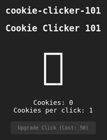 # cookie-clicker-101

<!DOCTYPE html>
<html lang="en">
<head>
  <meta charset="UTF-8">
  <meta name="viewport" content="width=device-width, initial-scale=1.0">
  <title>Cookie Clicker 101</title>
  <style>
    html, body {
      margin: 0;
      padding: 0;
      background: #222;
      color: #fff;
      font-family: monospace;
      text-align: center;
      height: 100vh;
      overflow: hidden;
    }
    h1 {
      margin-top: 20px;
      font-size: 24px;
    }
    #cookie {
      font-size: 100px;
      cursor: pointer;
      margin: 30px 0;
      user-select: none;
    }
    #stats {
      font-size: 18px;
    }
    #upgrade {
      margin-top: 20px;
      padding: 10px 20px;
      background: #444;
      color: #fff;
      border: none;
      border-radius: 5px;
      cursor: pointer;
      font-family: monospace;
    }
    #upgrade:disabled {
      background: #333;
      color: #888;
      cursor: default;
    }
  </style>
</head>
<body>
  <h1>Cookie Clicker 101</h1>
  <div id="cookie">🍪</div>
  <div id="stats">
    Cookies: <span id="count">0</span><br>
    Cookies per click: <span id="cpc">1</span>
  </div>
  <button id="upgrade" disabled>Upgrade Click (Cost: 50)</button>

  <script>
    let cookies = 0;
    let cookiesPerClick = 1;
    let upgradeCost = 50;

    const cookie = document.getElementById("cookie");
    const countSpan = document.getElementById("count");
    const cpcSpan = document.getElementById("cpc");
    const upgradeBtn = document.getElementById("upgrade");

    cookie.onclick = () => {
      cookies += cookiesPerClick;
      update();
    };

    upgradeBtn.onclick = () => {
      if (cookies >= upgradeCost) {
        cookies -= upgradeCost;
        cookiesPerClick++;
        upgradeCost = Math.floor(upgradeCost * 1.5);
        update();
      }
    };

    function update() {
      countSpan.textContent = cookies;
      cpcSpan.textContent = cookiesPerClick;
      upgradeBtn.textContent = `Upgrade Click (Cost: ${upgradeCost})`;
      upgradeBtn.disabled = cookies < upgradeCost;
    }
  </script>
</body>
</html>

